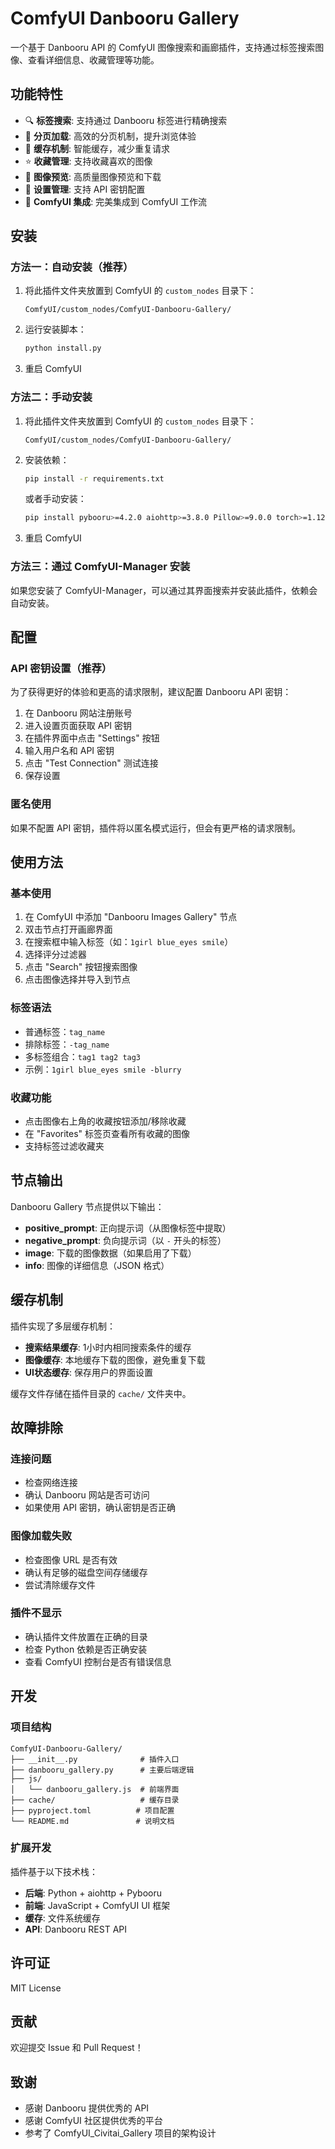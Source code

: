 # ComfyUI Danbooru Gallery

一个基于 Danbooru API 的 ComfyUI 图像搜索和画廊插件，支持通过标签搜索图像、查看详细信息、收藏管理等功能。

## 功能特性

- 🔍 **标签搜索**: 支持通过 Danbooru 标签进行精确搜索
- 📄 **分页加载**: 高效的分页机制，提升浏览体验
- 💾 **缓存机制**: 智能缓存，减少重复请求
- ⭐ **收藏管理**: 支持收藏喜欢的图像
- 🎨 **图像预览**: 高质量图像预览和下载
- 🔧 **设置管理**: 支持 API 密钥配置
- 🎯 **ComfyUI 集成**: 完美集成到 ComfyUI 工作流

## 安装

### 方法一：自动安装（推荐）

1. 将此插件文件夹放置到 ComfyUI 的 `custom_nodes` 目录下：
   ```
   ComfyUI/custom_nodes/ComfyUI-Danbooru-Gallery/
   ```

2. 运行安装脚本：
   ```bash
   python install.py
   ```

3. 重启 ComfyUI

### 方法二：手动安装

1. 将此插件文件夹放置到 ComfyUI 的 `custom_nodes` 目录下：
   ```
   ComfyUI/custom_nodes/ComfyUI-Danbooru-Gallery/
   ```

2. 安装依赖：
   ```bash
   pip install -r requirements.txt
   ```
   或者手动安装：
   ```bash
   pip install pybooru>=4.2.0 aiohttp>=3.8.0 Pillow>=9.0.0 torch>=1.12.0 numpy>=1.21.0
   ```

3. 重启 ComfyUI

### 方法三：通过 ComfyUI-Manager 安装

如果您安装了 ComfyUI-Manager，可以通过其界面搜索并安装此插件，依赖会自动安装。

## 配置

### API 密钥设置（推荐）

为了获得更好的体验和更高的请求限制，建议配置 Danbooru API 密钥：

1. 在 Danbooru 网站注册账号
2. 进入设置页面获取 API 密钥
3. 在插件界面中点击 "Settings" 按钮
4. 输入用户名和 API 密钥
5. 点击 "Test Connection" 测试连接
6. 保存设置

### 匿名使用

如果不配置 API 密钥，插件将以匿名模式运行，但会有更严格的请求限制。

## 使用方法

### 基本使用

1. 在 ComfyUI 中添加 "Danbooru Images Gallery" 节点
2. 双击节点打开画廊界面
3. 在搜索框中输入标签（如：`1girl blue_eyes smile`）
4. 选择评分过滤器
5. 点击 "Search" 按钮搜索图像
6. 点击图像选择并导入到节点

### 标签语法

- 普通标签：`tag_name`
- 排除标签：`-tag_name`
- 多标签组合：`tag1 tag2 tag3`
- 示例：`1girl blue_eyes smile -blurry`

### 收藏功能

- 点击图像右上角的收藏按钮添加/移除收藏
- 在 "Favorites" 标签页查看所有收藏的图像
- 支持标签过滤收藏夹

## 节点输出

Danbooru Gallery 节点提供以下输出：

- **positive_prompt**: 正向提示词（从图像标签中提取）
- **negative_prompt**: 负向提示词（以 `-` 开头的标签）
- **image**: 下载的图像数据（如果启用了下载）
- **info**: 图像的详细信息（JSON 格式）

## 缓存机制

插件实现了多层缓存机制：

- **搜索结果缓存**: 1小时内相同搜索条件的缓存
- **图像缓存**: 本地缓存下载的图像，避免重复下载
- **UI状态缓存**: 保存用户的界面设置

缓存文件存储在插件目录的 `cache/` 文件夹中。

## 故障排除

### 连接问题

- 检查网络连接
- 确认 Danbooru 网站是否可访问
- 如果使用 API 密钥，确认密钥是否正确

### 图像加载失败

- 检查图像 URL 是否有效
- 确认有足够的磁盘空间存储缓存
- 尝试清除缓存文件

### 插件不显示

- 确认插件文件放置在正确的目录
- 检查 Python 依赖是否正确安装
- 查看 ComfyUI 控制台是否有错误信息

## 开发

### 项目结构

```
ComfyUI-Danbooru-Gallery/
├── __init__.py              # 插件入口
├── danbooru_gallery.py      # 主要后端逻辑
├── js/
│   └── danbooru_gallery.js  # 前端界面
├── cache/                   # 缓存目录
├── pyproject.toml          # 项目配置
└── README.md               # 说明文档
```

### 扩展开发

插件基于以下技术栈：

- **后端**: Python + aiohttp + Pybooru
- **前端**: JavaScript + ComfyUI UI 框架
- **缓存**: 文件系统缓存
- **API**: Danbooru REST API

## 许可证

MIT License

## 贡献

欢迎提交 Issue 和 Pull Request！

## 致谢

- 感谢 Danbooru 提供优秀的 API
- 感谢 ComfyUI 社区提供优秀的平台
- 参考了 ComfyUI_Civitai_Gallery 项目的架构设计